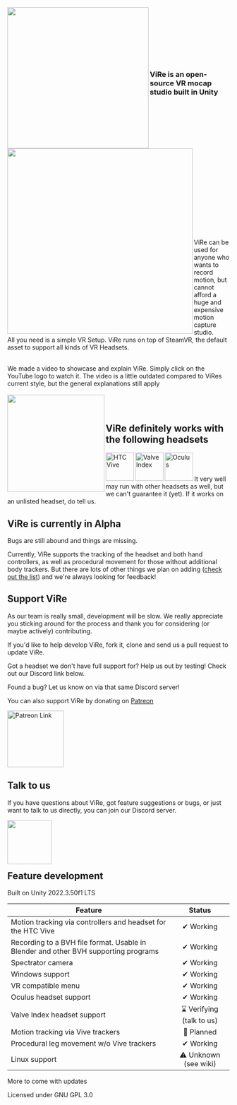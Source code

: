 <img align="left" width="320" src="https://user-images.githubusercontent.com/35671643/120828538-ee438e80-c55c-11eb-873e-6e81807a357b.png" />
<br /><br /><br /><br /><br /><br /><br />

### ViRe is an open-source VR mocap studio built in Unity

<img align="left" width="420" src="https://user-images.githubusercontent.com/35671643/120828443-d1a75680-c55c-11eb-98a9-0e1a459c6636.png" />
<br /><br /><br /><br /><br /><br /><br /><br /><br /><br /><br /><br /><br /><br /><br /><br /><br /><br />
ViRe can be used for anyone who wants to record motion, but cannot afford a huge and expensive motion capture studio. <br />
All you need is a simple VR Setup. ViRe runs on top of SteamVR, the default asset to support all kinds of VR Headsets. <br /><br />

We made a video to showcase and explain ViRe. Simply click on the YouTube logo to watch it. The video is a little outdated compared to ViRes current style, but the general explanations still apply
<br /><br />
<a href="https://www.youtube.com/watch?v=TfnD7U9Bu2g" target="_blank">
  <img width="220" border="0" align="left"  src="https://user-images.githubusercontent.com/35671643/120836631-11bf0700-c566-11eb-97ea-256f208d2e3f.png"/>
</a>
<br /><br />

## ViRe definitely works with the following headsets <br />

<img align="left" width="64" alt="HTC Vive" src="https://user-images.githubusercontent.com/35671643/120832445-f4d40500-c560-11eb-8290-f46a808628af.png" />
<img align="left" width="64" alt="Valve Index" src="https://user-images.githubusercontent.com/35671643/120832666-32d12900-c561-11eb-8c3a-7cdb1ea80ca3.jpg" />
<img align="left" width="64" alt="Oculus" src="https://user-images.githubusercontent.com/35671643/120832780-52685180-c561-11eb-907b-ddf6ef20c5c8.png" />
<br /> <br /> <br />
It very well may run with other headsets as well, but we can't guarantee it (yet). If it works on an unlisted headset, do tell us. <br />

## ViRe is currently in Alpha

Bugs are still abound and things are missing.

Currently, ViRe supports the tracking of the headset and both hand controllers, as well as procedural movement for those without additional body trackers. But there are lots of other things we plan on adding ([check out the list](#feature-development)) and we're always looking for feedback!

## Support ViRe

As our team is really small, development will be slow. We really appreciate you sticking around for the process and thank you for considering (or maybe actively) contributing.

If you'd like to help develop ViRe, fork it, clone and send us a pull request to update ViRe.

Got a headset we don't have full support for? Help us out by testing! Check out our Discord link below.

Found a bug? Let us know on via that same Discord server!

You can also support ViRe by donating on [Patreon]

<a href="https://www.patreon.com/tracklab" target="_blank">
  <img alt="Patreon Link" width="128" src="https://user-images.githubusercontent.com/35671643/120834315-24840c80-c563-11eb-8329-646b633ffe3b.png">
</a>

[Patreon]: https://www.patreon.com/tracklab

## Talk to us

If you have questions about ViRe, got feature suggestions or bugs, or just want to talk to us directly, you can join our Discord server. </br>

<a href="https://discord.gg/8yzVHS7XUF" target="_blank">
  <img width="100" border="0" align="left"  src="https://user-images.githubusercontent.com/35671643/120851103-ab8faf80-c578-11eb-86d3-c1bdf0c2a6e7.png"/>
</a>

<br /><br /><br /><br /><br />

## Feature development

Built on Unity 2022.3.50f1 LTS

| Feature                                       | Status        |
| ----------------------------------------------|:-------------:|
| Motion tracking via controllers and headset for the HTC Vive | ✔ Working  |
| Recording to a BVH file format. Usable in Blender and other BVH supporting programs | ✔ Working |
| Spectrator camera | ✔ Working |
| Windows support | ✔ Working |
| VR compatible menu | ✔ Working |
| Oculus headset support | ✔ Working |
| Valve Index headset support | ⌛ Verifying (talk to us) |
| Motion tracking via Vive trackers | 📝 Planned |
| Procedural leg movement w/o Vive trackers | ✔ Working |
| Linux support | ⚠ Unknown (see wiki) |

More to come with updates

Licensed under GNU GPL 3.0
